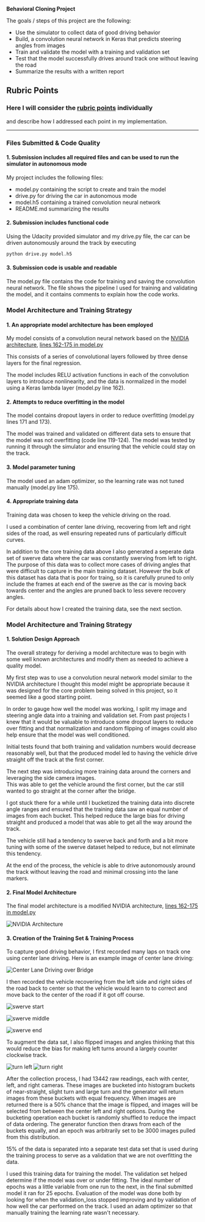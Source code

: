 **Behavioral Cloning Project**

The goals / steps of this project are the following:
* Use the simulator to collect data of good driving behavior
* Build, a convolution neural network in Keras that predicts steering angles from images
* Train and validate the model with a training and validation set
* Test that the model successfully drives around track one without leaving the road
* Summarize the results with a written report

## Rubric Points
### Here I will consider the [rubric points](https://review.udacity.com/#!/rubrics/432/view) individually 
and describe how I addressed each point in my implementation.

---
### Files Submitted & Code Quality

#### 1. Submission includes all required files and can be used to run the simulator in autonomous mode

My project includes the following files:
* model.py containing the script to create and train the model
* drive.py for driving the car in autonomous mode
* model.h5 containing a trained convolution neural network 
* README.md summarizing the results

#### 2. Submission includes functional code
Using the Udacity provided simulator and my drive.py file, the car can be driven autonomously around the 
track by executing 
```sh
python drive.py model.h5
```

#### 3. Submission code is usable and readable

The model.py file contains the code for training and saving the convolution neural network. The file shows 
the pipeline I used for training and validating the model, and it contains comments to explain how the code works.

### Model Architecture and Training Strategy

#### 1. An appropriate model architecture has been employed

My model consists of a convolution neural network based on the [NVIDIA architecture](https://arxiv.org/pdf/1604.07316v1.pdf), 
[lines 162-175 in model.py](https://github.com/cwelton/behavior-cloning/blob/master/model.py#L162-L175)

This consists of a series of convolutional layers followed by three dense layers for the final regression.

The model includes RELU activation functions in each of the convolution layers to introduce nonlinearity, 
and the data is normalized in the model using a Keras lambda layer (model.py line 162). 

#### 2. Attempts to reduce overfitting in the model

The model contains dropout layers in order to reduce overfitting (model.py lines 171 and 173). 

The model was trained and validated on different data sets to ensure that the model was not overfitting 
(code line 119-124). The model was tested by running it through the simulator and ensuring that the vehicle 
could stay on the track.

#### 3. Model parameter tuning

The model used an adam optimizer, so the learning rate was not tuned manually (model.py line 175).

#### 4. Appropriate training data

Training data was chosen to keep the vehicle driving on the road. 

I used a combination of center lane driving, recovering from left and right sides of the road, as well ensuring
repeated runs of particularly difficult curves.

In addition to the core training data above I also generated a seperate data set of swerve data where the car
was constantly swerving from left to right.  The purpose of this data was to collect more cases of driving angles
that were difficult to capture in the main training dataset.  However the bulk of this dataset has data that is
poor for traing, so it is carefully pruned to only include the frames at each end of the swerve as the car is
moving back towards center and the angles are pruned back to less severe recovery angles.

For details about how I created the training data, see the next section. 

### Model Architecture and Training Strategy

#### 1. Solution Design Approach

The overall strategy for deriving a model architecture was to begin with some well known architectures and modify 
them as needed to achieve a quality model.

My first step was to use a convolution neural network model similar to the NVIDIA architecture I thought this 
model might be appropriate because it was designed for the core problem being solved in this project, so it 
seemed like a good starting point.

In order to gauge how well the model was working, I split my image and steering angle data into a training and 
validation set. From past projects I knew that it would be valuable to introduce some dropout layers to reduce 
over fitting and that normalization and random flipping of images could also help ensure that the model was well 
conditioned.

Initial tests found that both training and validation numbers would decrease reasonably well, but that the produced 
model led to having the vehicle drive straight off the track at the first corner.

The next step was introducing more training data around the corners and leveraging the side camera images.  
This was able to get the vehicle around the first corner, but the car still wanted to go straight at the corner after 
the bridge.

I got stuck there for a while until I bucketized the training data into discrete angle ranges and ensured that the 
training data saw an equal number of images from each bucket.  This helped reduce the large bias for driving straight
and produced a model that was able to get all the way around the track.

The vehicle still had a tendency to swerve back and forth and a bit more tuning with some of the swerve dataset helped
to reduce, but not eliminate this tendency.

At the end of the process, the vehicle is able to drive autonomously around the track without leaving the road and 
minimal crossing into the lane markers.

#### 2. Final Model Architecture

The final model architecture is a modified NVIDIA architecture, 
[lines 162-175 in model.py](https://github.com/cwelton/behavior-cloning/blob/master/model.py#L162-L175)

![NVIDIA Architecture](img/nvidia_architecture.png)


#### 3. Creation of the Training Set & Training Process

To capture good driving behavior, I first recorded many laps on track one using center lane driving. 
Here is an example image of center lane driving:

![Center Lane Driving over Bridge](img/center_2017_03_17_02_00_45_752.jpg)

I then recorded the vehicle recovering from the left side and right sides of the road back to center so that the vehicle 
would learn to to correct and move back to the center of the road if it got off course.

![swerve start](img/swerve_1.jpg)

![swerve middle](img/swerve_2.jpg)

![swerve end](img/swerve_3.jpg)

To augment the data sat, I also flipped images and angles thinking that this would reduce the bias for making left turns 
around a largely counter clockwise track.

![turn left](img/turn_left.jpg)
![turn right](img/turn_right.jpg)


After the collection process, I had 13442 raw readings, each with center, left, and right cameras. These images are
bucketed into histogram buckets of near-straight, slight turn and large turn and the generator will return images
from these buckets with equal frequency. When images are returned there is a 50% chance that the image is flipped,
and images will be selected from between the center left and right options. During the bucketing operation each
bucket is randomly shuffled to reduce the impact of data ordering. The generator function then draws from each
of the buckets equally, and an epoch was arbitrarily set to be 3000 images pulled from this distribution.

15% of the data is separated into a separate test data set that is used during the training process to serve
as a validation that we are not overfitting the data.

I used this training data for training the model. The validation set helped determine if the model was over or 
under fitting. The ideal number of epochs was a little variable from one run to the next, in the final submitted
model it ran for 25 epochs. Evaluation of the model was done both by looking for when the validation_loss stopped
improving and by validation of how well the car performed on the track. I used an adam optimizer so that manually 
training the learning rate wasn't necessary.
